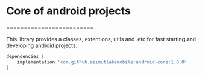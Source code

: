 # Core of android projects 
=========================

This library provides a classes, extentions, utils and .etc for fast starting and developing android projects.

```groovy
dependencies {
    implementation 'com.github.azimutlabsmobile:android-core:1.0.0'
}
```
